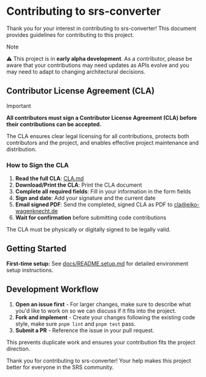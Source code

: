 # Contributing to srs-converter

Thank you for your interest in contributing to srs-converter!
This document provides guidelines for contributing to this project.

> [!note]
> ⚠️ This project is in **early alpha development**. As a contributor, please be aware that your contributions may need updates as APIs evolve and you may need to adapt to changing architectural decisions.

## Contributor License Agreement (CLA)

> [!important]
> **All contributors must sign a Contributor License Agreement (CLA) before their contributions can be accepted.**

The CLA ensures clear legal licensing for all contributions, protects both contributors and the project, and enables effective project maintenance and distribution.

### How to Sign the CLA

1. **Read the full CLA**: [CLA.md](CLA.md)
2. **Download/Print the CLA**: Print the CLA document
3. **Complete all required fields**: Fill in your information in the form fields
4. **Sign and date**: Add your signature and the current date
5. **Email signed PDF**: Send the completed, signed CLA as PDF to <cla@eiko-wagenknecht.de>
6. **Wait for confirmation** before submitting code contributions

The CLA must be physically or digitally signed to be legally valid.

## Getting Started

**First-time setup:** See [docs/README.setup.md](docs/README.setup.md) for detailed environment setup instructions.

## Development Workflow

1. **Open an issue first** - For larger changes, make sure to describe what you'd like to work on so we can discuss if it fits into the project.
2. **Fork and implement** - Create your changes following the existing code style, make sure `pnpm lint` and `pnpm test` pass.
3. **Submit a PR** - Reference the issue in your pull request.

This prevents duplicate work and ensures your contribution fits the project direction.

Thank you for contributing to srs-converter!
Your help makes this project better for everyone in the SRS community.
